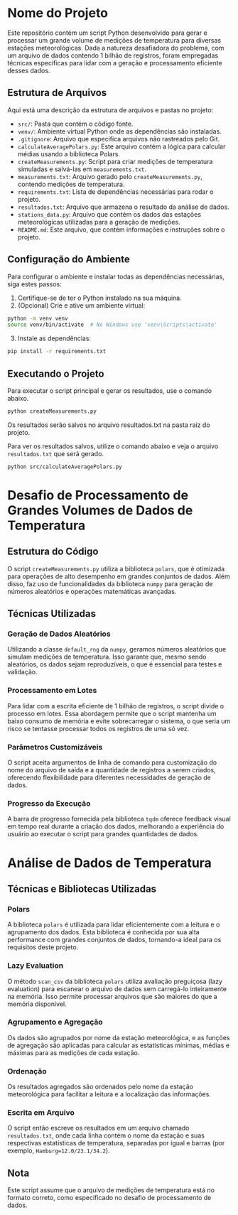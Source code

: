 # Nome do Projeto

Este repositório contém um script Python desenvolvido para gerar e processar um grande volume de medições de temperatura para diversas estações meteorológicas. Dada a natureza desafiadora do problema, com um arquivo de dados contendo 1 bilhão de registros, foram empregadas técnicas específicas para lidar com a geração e processamento eficiente desses dados.

## Estrutura de Arquivos

Aqui está uma descrição da estrutura de arquivos e pastas no projeto:

- `src/`: Pasta que contém o código fonte.
- `venv/`: Ambiente virtual Python onde as dependências são instaladas.
- `.gitignore`: Arquivo que especifica arquivos não rastreados pelo Git.
- `calculateAveragePolars.py`: Este arquivo contém a lógica para calcular médias usando a biblioteca Polars.
- `createMeasurements.py`: Script para criar medições de temperatura simuladas e salvá-las em `measurements.txt`.
- `measurements.txt`: Arquivo gerado pelo `createMeasurements.py`, contendo medições de temperatura.
- `requirements.txt`: Lista de dependências necessárias para rodar o projeto.
- `resultados.txt`: Arquivo que armazena o resultado da análise de dados.
- `stations_data.py`: Arquivo que contém os dados das estações meteorológicas utilizadas para a geração de medições.
- `README.md`: Este arquivo, que contém informações e instruções sobre o projeto.

## Configuração do Ambiente

Para configurar o ambiente e instalar todas as dependências necessárias, siga estes passos:

1. Certifique-se de ter o Python instalado na sua máquina.
2. (Opcional) Crie e ative um ambiente virtual:

```sh
python -m venv venv
source venv/bin/activate  # No Windows use 'venv\Scripts\activate'
```

3. Instale as dependências:

```sh
pip install -r requirements.txt
```

## Executando o Projeto

Para executar o script principal e gerar os resultados, use o comando abaixo. 

```sh
python createMeasurements.py
```

Os resultados serão salvos no arquivo resultados.txt na pasta raiz do projeto.

Para ver os resultados salvos, utilize o comando abaixo e veja o arquivo `resultados.txt` que será gerado. 

```sh
python src/calculateAveragePolars.py
```

# Desafio de Processamento de Grandes Volumes de Dados de Temperatura

## Estrutura do Código

O script `createMeasurements.py` utiliza a biblioteca `polars`, que é otimizada para operações de alto desempenho em grandes conjuntos de dados. Além disso, faz uso de funcionalidades da biblioteca `numpy` para geração de números aleatórios e operações matemáticas avançadas.

## Técnicas Utilizadas

### Geração de Dados Aleatórios

Utilizando a classe `default_rng` da `numpy`, geramos números aleatórios que simulam medições de temperatura. Isso garante que, mesmo sendo aleatórios, os dados sejam reproduzíveis, o que é essencial para testes e validação.

### Processamento em Lotes

Para lidar com a escrita eficiente de 1 bilhão de registros, o script divide o processo em lotes. Essa abordagem permite que o script mantenha um baixo consumo de memória e evite sobrecarregar o sistema, o que seria um risco se tentasse processar todos os registros de uma só vez.

### Parâmetros Customizáveis

O script aceita argumentos de linha de comando para customização do nome do arquivo de saída e a quantidade de registros a serem criados, oferecendo flexibilidade para diferentes necessidades de geração de dados.

### Progresso da Execução

A barra de progresso fornecida pela biblioteca `tqdm` oferece feedback visual em tempo real durante a criação dos dados, melhorando a experiência do usuário ao executar o script para grandes quantidades de dados.

# Análise de Dados de Temperatura

## Técnicas e Bibliotecas Utilizadas

### Polars

A biblioteca `polars` é utilizada para lidar eficientemente com a leitura e o agrupamento dos dados. Esta biblioteca é conhecida por sua alta performance com grandes conjuntos de dados, tornando-a ideal para os requisitos deste projeto.

### Lazy Evaluation

O método `scan_csv` da biblioteca `polars` utiliza avaliação preguiçosa (lazy evaluation) para escanear o arquivo de dados sem carregá-lo inteiramente na memória. Isso permite processar arquivos que são maiores do que a memória disponível.

### Agrupamento e Agregação

Os dados são agrupados por nome da estação meteorológica, e as funções de agregação são aplicadas para calcular as estatísticas mínimas, médias e máximas para as medições de cada estação.

### Ordenação

Os resultados agregados são ordenados pelo nome da estação meteorológica para facilitar a leitura e a localização das informações.

### Escrita em Arquivo

O script então escreve os resultados em um arquivo chamado `resultados.txt`, onde cada linha contém o nome da estação e suas respectivas estatísticas de temperatura, separadas por igual e barras (por exemplo, `Hamburg=12.0/23.1/34.2`).


## Nota

Este script assume que o arquivo de medições de temperatura está no formato correto, como especificado no desafio de processamento de dados.